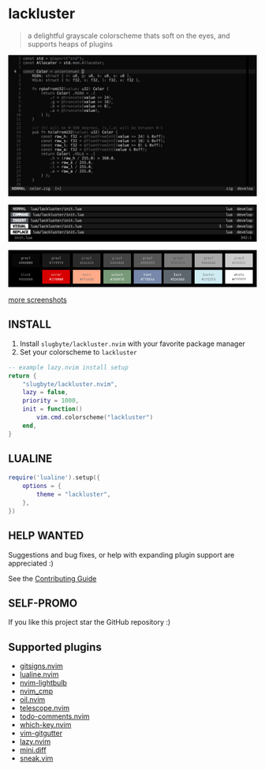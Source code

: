 # lackluster
> a delightful grayscale colorscheme thats soft on the eyes, and supports heaps of plugins

![a screenshot of neovim with the lackluster colorscheme](./asset/lackluster.png)

![a picture of lackluster lualine variations](./asset/lackluster-lualine.png)

![a picture of the lackluster colorpallet](./asset/lackluster-pallet.png)

[more screenshots](./SCREENSHOT.md)

## INSTALL
1. Install `slugbyte/lackluster.nvim` with your favorite package manager
2. Set your colorscheme to `lackluster`

```lua 
-- example lazy.nvim install setup
return {
    "slugbyte/lackluster.nvim",
    lazy = false,
    priority = 1000,
    init = function()
        vim.cmd.colorscheme("lackluster")
    end,
}
```

## LUALINE
```lua
require('lualine').setup({
    options = {
        theme = "lackluster",
    },
})
```

## HELP WANTED
Suggestions and bug fixes, or help with expanding plugin support are appreciated :)

See the [Contributing Guide](./CONTRIBUTING.md)

## SELF-PROMO
If you like this project star the GitHub repository :)


## Supported plugins
* [gitsigns.nvim](https://github.com/lewis6991/gitsigns.nvim)
* [lualine.nvim](https://github.com/nvim-lualine/lualine.nvim)
* [nvim-lightbulb](https://github.com/kosayoda/nvim-lightbulb)
* [nvim\_cmp](https://github.com/hrsh7th/nvim-cmp)
* [oil.nvim](https://github.com/stevearc/oil.nvim)
* [telescope.nvim](https://github.com/nvim-telescope/telescope.nvim)
* [todo-comments.nvim](https://github.com/folke/todo-comments.nvim)
* [which-key.nvim](https://github.com/folke/which-key.nvim)
* [vim-gitgutter](https://github.com/airblade/vim-gitgutter)
* [lazy.nvim](https://github.com/folke/lazy.nvim)
* [mini.diff](https://github.com/echasnovski/mini.diff)
* [sneak.vim](https://github.com/justinmk/vim-sneak)
